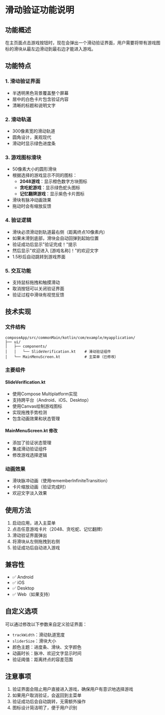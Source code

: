 # 滑动验证功能说明

## 功能概述

在主页面点击游戏按钮时，现在会弹出一个滑动验证界面，用户需要将带有游戏图标的滑块从最左边滑动到最右边才能进入游戏。

## 功能特点

### 1. 滑动验证界面
- 半透明黑色背景覆盖整个屏幕
- 居中的白色卡片包含验证内容
- 清晰的标题和说明文字

### 2. 滑动轨道
- 300像素宽的滑动轨道
- 圆角设计，美观现代
- 滑动时显示绿色进度条

### 3. 游戏图标滑块
- 50像素大小的圆形滑块
- 根据选择的游戏显示不同的图标：
  - **2048游戏**：显示橙色数字方块图标
  - **贪吃蛇游戏**：显示绿色蛇头图标
  - **记忆翻牌游戏**：显示紫色卡片图标
- 滑块有脉冲动画效果
- 拖动时会有缩放反馈

### 4. 验证逻辑
- 滑块必须滑动到轨道最右侧（距离终点10像素内）
- 如果未滑到底部，滑块会自动回弹到起始位置
- 验证成功后显示"验证完成！"提示
- 然后显示"欢迎进入 [游戏名称]！"的欢迎文字
- 1.5秒后自动跳转到游戏界面

### 5. 交互功能
- 支持鼠标拖拽和触摸滑动
- 取消按钮可以关闭验证界面
- 验证过程中滑块有视觉反馈

## 技术实现

### 文件结构
```
composeApp/src/commonMain/kotlin/com/example/myapplication/
├── ui/
│   ├── components/
│   │   └── SlideVerification.kt    # 滑动验证组件
│   └── MainMenuScreen.kt           # 主菜单（已修改）
```

### 主要组件

#### SlideVerification.kt
- 使用Compose Multiplatform实现
- 支持跨平台（Android、iOS、Desktop）
- 使用Canvas绘制游戏图标
- 实现拖拽手势检测
- 包含动画效果和状态管理

#### MainMenuScreen.kt 修改
- 添加了验证状态管理
- 集成滑动验证组件
- 修改游戏选择逻辑

### 动画效果
- 滑块脉冲动画（使用rememberInfiniteTransition）
- 卡片缩放动画（验证完成时）
- 欢迎文字淡入效果

## 使用方法

1. 启动应用，进入主菜单
2. 点击任意游戏卡片（2048、贪吃蛇、记忆翻牌）
3. 滑动验证界面弹出
4. 将滑块从左侧拖拽到右侧
5. 验证成功后自动进入游戏

## 兼容性

- ✅ Android
- ✅ iOS  
- ✅ Desktop
- ✅ Web（如果支持）

## 自定义选项

可以通过修改以下参数来自定义验证界面：

- `trackWidth`：滑动轨道宽度
- `sliderSize`：滑块大小
- 颜色主题：进度条、滑块、文字颜色
- 动画时长：脉冲、欢迎文字显示时间
- 验证阈值：距离终点的容差范围

## 注意事项

1. 验证界面会阻止用户直接进入游戏，确保用户有意识地选择游戏
2. 如果用户取消验证，会返回到主菜单
3. 验证成功后会自动跳转，无需额外操作
4. 图标设计简洁明了，便于用户识别 
